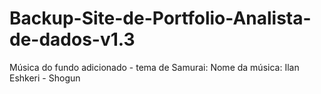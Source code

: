 # Backup-Site-de-Portfolio-Analista-de-dados-v1.3
Música do fundo adicionado - tema de Samurai: Nome da música: Ilan Eshkeri - Shogun
